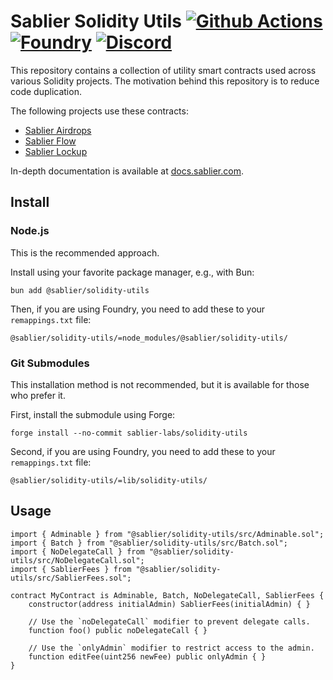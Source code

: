 # Sablier Solidity Utils [![Github Actions][gha-badge]][gha] [![Foundry][foundry-badge]][foundry] [![Discord][discord-badge]][discord]

[gha]: https://github.com/sablier-labs/v2-core/actions
[gha-badge]: https://github.com/sablier-labs/v2-core/actions/workflows/ci.yml/badge.svg
[discord]: https://discord.gg/bSwRCwWRsT
[discord-badge]: https://img.shields.io/discord/659709894315868191
[foundry]: https://getfoundry.sh
[foundry-badge]: https://img.shields.io/badge/Built%20with-Foundry-FFDB1C.svg

This repository contains a collection of utility smart contracts used across various Solidity projects. The motivation
behind this repository is to reduce code duplication.

The following projects use these contracts:

- [Sablier Airdrops](https://github.com/sablier-labs/airdrops/)
- [Sablier Flow](https://github.com/sablier-labs/flow/)
- [Sablier Lockup](https://github.com/sablier-labs/lockup/)

In-depth documentation is available at [docs.sablier.com](https://docs.sablier.com).

## Install

### Node.js

This is the recommended approach.

Install using your favorite package manager, e.g., with Bun:

```shell
bun add @sablier/solidity-utils
```

Then, if you are using Foundry, you need to add these to your `remappings.txt` file:

```text
@sablier/solidity-utils/=node_modules/@sablier/solidity-utils/
```

### Git Submodules

This installation method is not recommended, but it is available for those who prefer it.

First, install the submodule using Forge:

```shell
forge install --no-commit sablier-labs/solidity-utils
```

Second, if you are using Foundry, you need to add these to your `remappings.txt` file:

```text
@sablier/solidity-utils/=lib/solidity-utils/
```

## Usage

```solidity
import { Adminable } from "@sablier/solidity-utils/src/Adminable.sol";
import { Batch } from "@sablier/solidity-utils/src/Batch.sol";
import { NoDelegateCall } from "@sablier/solidity-utils/src/NoDelegateCall.sol";
import { SablierFees } from "@sablier/solidity-utils/src/SablierFees.sol";

contract MyContract is Adminable, Batch, NoDelegateCall, SablierFees {
    constructor(address initialAdmin) SablierFees(initialAdmin) { }

    // Use the `noDelegateCall` modifier to prevent delegate calls.
    function foo() public noDelegateCall { }

    // Use the `onlyAdmin` modifier to restrict access to the admin.
    function editFee(uint256 newFee) public onlyAdmin { }
}
```

